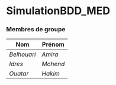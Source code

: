 # SimulationBDD_MED

### Membres de groupe
|Nom|Prénom|
|--|--|
*Belhouari* | *Amira*|
*Idres* | *Mohend*|
*Ouatar* | *Hakim*|
